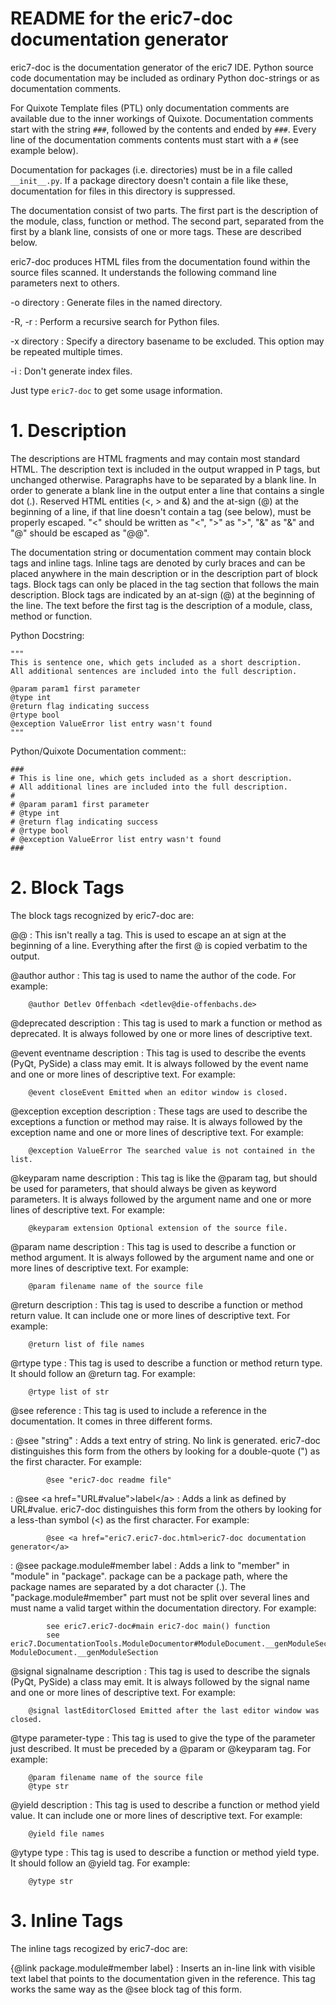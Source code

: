 # README for the eric7-doc documentation generator

eric7-doc is the documentation generator of the eric7 IDE. Python source
code documentation may be included as ordinary Python doc-strings or as 
documentation comments.

For Quixote Template files (PTL) only documentation comments are available
due to the inner workings of Quixote. Documentation comments start with the
string `###`, followed by the contents and ended by `###`. Every line of the
documentation comments contents must start with a `#` (see example below).

Documentation for packages (i.e. directories) must be in a file called 
`__init__.py`. If a package directory doesn't contain a file
like these, documentation for files in this directory is suppressed.

The documentation consist of two parts. The first part is the description of 
the module, class, function or method. The second part, separated from the 
first by a blank line, consists of one or more tags. These are described below.

eric7-doc produces HTML files from the documentation found within the source 
files scanned. It understands the following command line parameters next to
others.

-o directory
: Generate files in the named directory.

-R, -r
: Perform a recursive search for Python files.

-x directory
: Specify a directory basename to be excluded. This option may be repeated
  multiple times.

-i
: Don't generate index files.

Just type `eric7-doc` to get some usage information.

# 1. Description
The descriptions are HTML fragments and may contain most standard HTML. The
description text is included in the output wrapped in P tags, but unchanged 
otherwise. Paragraphs have to be separated by a blank line. In order to
generate a blank line in the output enter a line that contains a single dot
(.). Reserved HTML entities (<, > and &) and the at-sign (@) at the beginning 
of a line, if that line doesn't contain a tag (see below), must be properly 
escaped. "<" should be written as "&lt;", ">" as "&gt;", "&" as "&amp;" and
"@" should be escaped as "@@".

The documentation string or documentation comment may contain block tags
and inline tags. Inline tags are denoted by curly braces and can be placed
anywhere in the main description or in the description part of block tags.
Block tags can only be placed in the tag section that follows the main
description. Block tags are indicated by an at-sign (@) at the beginning of
the line. The text before the first tag is the description of a module, class,
method or function.

Python Docstring:

    """
    This is sentence one, which gets included as a short description.
    All additional sentences are included into the full description.
    
    @param param1 first parameter
    @type int
    @return flag indicating success
    @rtype bool
    @exception ValueError list entry wasn't found
    """
    
Python/Quixote Documentation comment::

    ###
    # This is line one, which gets included as a short description.
    # All additional lines are included into the full description.
    #
    # @param param1 first parameter
    # @type int
    # @return flag indicating success
    # @rtype bool
    # @exception ValueError list entry wasn't found
    ###

# 2. Block Tags
The block tags recognized by eric7-doc are:

@@
: This isn't really a tag. This is used to escape an at sign at the beginning
  of a line. Everything after the first @ is copied verbatim to the output.

@author author
: This tag is used to name the author of the code. For example:

        @author Detlev Offenbach <detlev@die-offenbachs.de>

@deprecated description
: This tag is used to mark a function or method as deprecated. It is always 
  followed by one or more lines of descriptive text.

@event eventname description
: This tag is used to describe the events (PyQt, PySide) a class may emit. It
  is always followed by the event name and one or more lines of descriptive 
  text. For example:

        @event closeEvent Emitted when an editor window is closed.

@exception exception description
: These tags are used to describe the exceptions a function or method may 
  raise. It is always followed by the exception name and one or more lines 
  of descriptive text. For example:

        @exception ValueError The searched value is not contained in the list.

@keyparam name description
: This tag is like the @param tag, but should be used for parameters, that 
  should always be given as keyword parameters. It is always followed by 
  the argument name and one or more lines of descriptive text. For example:

        @keyparam extension Optional extension of the source file.

@param name description
: This tag is used to describe a function or method argument. It is always 
  followed by the argument name and one or more lines of descriptive text.
  For example:

        @param filename name of the source file

@return description
: This tag is used to describe a function or method return value. It can 
  include one or more lines of descriptive text. For example:

        @return list of file names

@rtype type
: This tag is used to describe a function or method return type. It should
  follow an @return tag. For example:

        @rtype list of str

@see reference
: This tag is used to include a reference in the documentation. It comes in
  three different forms.

: @see "string"
    : Adds a text entry of string. No link is generated. eric7-doc
      distinguishes this form from the others by looking for a double-quote
      (") as the first character. For example:

            @see "eric7-doc readme file"

: @see &lt;a href="URL#value"&gt;label&lt;/a&gt;
    : Adds a link as defined by URL#value. eric7-doc distinguishes this form
      from the others by looking for a less-than symbol (<) as the first
      character. For example:

            @see <a href="eric7.eric7-doc.html>eric7-doc documentation generator</a>

: @see package.module#member label
    : Adds a link to "member" in "module" in "package". package can be a
      package path, where the package names are separated by a dot character
      (.). The "package.module#member" part must not be split over several
      lines and must name a valid target within the documentation directory.
      For example:

            see eric7.eric7-doc#main eric7-doc main() function
            see eric7.DocumentationTools.ModuleDocumentor#ModuleDocument.__genModuleSection ModuleDocument.__genModuleSection

@signal signalname description
: This tag is used to describe the signals (PyQt, PySide) a class may emit. It is 
  always followed by the signal name and one or more lines of descriptive text.
  For example:

        @signal lastEditorClosed Emitted after the last editor window was closed.

@type parameter-type
: This tag is used to give the type of the parameter just described.
  It must be preceded by a @param or @keyparam tag. For example:

        @param filename name of the source file
        @type str

@yield description
: This tag is used to describe a function or method yield value. It can 
  include one or more lines of descriptive text. For example:

        @yield file names

@ytype type
: This tag is used to describe a function or method yield type. It should
  follow an @yield tag. For example:

        @ytype str

# 3. Inline Tags
The inline tags recogized by eric7-doc are:

{@link package.module#member label}
: Inserts an in-line link with visible text label that points to the documentation
  given in the reference. This tag works the same way as the @see block tag of this
  form.
